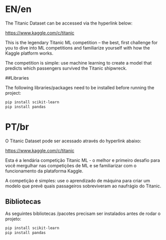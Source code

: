# EN/en

The Titanic Dataset can be accessed via the hyperlink below:

https://www.kaggle.com/c/titanic

This is the legendary Titanic ML competition – the best, first challenge for you to dive into ML competitions and familiarize yourself with how the Kaggle platform works.

The competition is simple: use machine learning to create a model that predicts which passengers survived the Titanic shipwreck.

##Libraries

The following libraries/packages need to be installed before running the project:

```bash
pip install scikit-learn
pip install pandas
```


# PT/br

O Titanic Dataset pode ser acessado através do hyperlink abaixo:

https://www.kaggle.com/c/titanic

Esta é a lendária competição Titanic ML - o melhor e primeiro desafio para você mergulhar nas competições de ML e se familiarizar com o funcionamento da plataforma Kaggle.

A competição é simples: use o aprendizado de máquina para criar um modelo que prevê quais passageiros sobreviveram ao naufrágio do Titanic.

## Bibliotecas

As seguintes bibliotecas /pacotes precisam ser instalados antes de rodar o projeto:

```bash
pip install scikit-learn
pip install pandas
```

